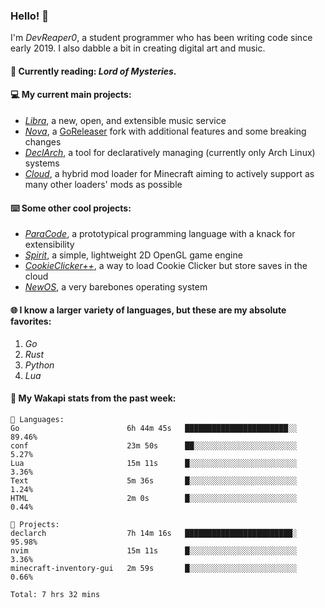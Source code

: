 ### Hello! 👋

I'm _DevReaper0_, a student programmer who has been writing code since early 2019. I also dabble a bit in creating digital art and music.

#### 📖 Currently reading: *Lord of Mysteries*.

#### 💻 My current main projects:

-   _[Libra](https://github.com/LibraMusic)_, a new, open, and extensible music service
-   _[Nova](https://github.com/LibraMusic/Nova)_, a [GoReleaser](https://github.com/goreleaser/goreleaser) fork with additional features and some breaking changes
-   _[DeclArch](https://github.com/DevReaper0/declarch)_, a tool for declaratively managing (currently only Arch Linux) systems
-   _[Cloud](https://github.com/CloudLoaderMC/CloudLoader)_, a hybrid mod loader for Minecraft aiming to actively support as many other loaders' mods as possible

#### ⌨️ Some other cool projects:

-   _[ParaCode](https://github.com/ParaCodeLang/ParaCode)_, a prototypical programming language with a knack for extensibility
-   _[Spirit](https://gitlab.com/DevReaper0/SpiritEngine)_, a simple, lightweight 2D OpenGL game engine
-   _[CookieClicker++](https://github.com/DevReaper0/CookieClickerPlusPlus)_, a way to load Cookie Clicker but store saves in the cloud
-   _[NewOS](https://github.com/DevReaper0/NewOS)_, a very barebones operating system

#### 🌐 I know a larger variety of languages, but these are my absolute favorites:

1. _Go_
2. _Rust_
3. _Python_
4. _Lua_

#### 📡 My Wakapi stats from the past week:

```text
💾 Languages:
Go                        6h 44m 45s   ███████████████████████░░  89.46%
conf                      23m 50s      ██░░░░░░░░░░░░░░░░░░░░░░░  5.27%
Lua                       15m 11s      █░░░░░░░░░░░░░░░░░░░░░░░░  3.36%
Text                      5m 36s       █░░░░░░░░░░░░░░░░░░░░░░░░  1.24%
HTML                      2m 0s        █░░░░░░░░░░░░░░░░░░░░░░░░  0.44%

💼 Projects:
declarch                  7h 14m 16s   ████████████████████████░  95.98%
nvim                      15m 11s      █░░░░░░░░░░░░░░░░░░░░░░░░  3.36%
minecraft-inventory-gui   2m 59s       █░░░░░░░░░░░░░░░░░░░░░░░░  0.66%

Total: 7 hrs 32 mins
```
